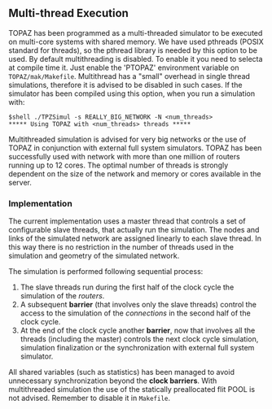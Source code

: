 ## Multi-thread Execution ##

TOPAZ has been programmed as a multi-threaded simulator to be executed on multi-core systems with shared memory. We have used pthreads (POSIX standard for threads), so the pthread library is needed by this option to be used. By default multithreading is disabled. To enable it you need to selecta at compile time it.  Just enable the 'PTOPAZ' environment variable on `TOPAZ/mak/Makefile`. Multithread has a "small" overhead in single thread simulations, therefore it is advised to be disabled in such cases. If the simulator has been compiled using this option, when you run a simulation with:

```
$shell ./TPZSimul -s REALLY_BIG_NETWORK -N <num_threads> 
***** Using TOPAZ with <num_threads> threads ***** 
```


Multithreaded simulation is advised for very big networks or the use of TOPAZ in conjunction with external full system simulators. TOPAZ has been successfully used with network with more than one million of routers running up to 12 cores. The optimal number of threads is strongly dependent on the size of the network and memory or cores available in the server.

### Implementation ###
The current implementation uses a master thread that controls a set of configurable slave threads, that actually run the simulation.  The nodes and links of the simulated network are assigned linearly to each slave thread. In this way there is no restriction in the number of threads used in the simulation and geometry of the simulated network.

The simulation is performed following sequential process:
  1. The slave threads run during the first half of the clock cycle the simulation of the _routers_.
  1. A subsequent **barrier** (that involves only the slave threads) control the access to the simulation of the _connections_ in the second half of the clock cycle.
  1. At the end of the clock cycle another **barrier**, now that involves all the threads (including the master) controls the next clock cycle simulation, simulation finalization or the synchronization with external full system simulator.

All shared variables (such as statistics) has been managed to avoid unnecessary synchronization beyond the **clock barriers**. With multithreaded simulation the use of the statically preallocated flit POOL is not advised. Remember to disable it in `Makefile`.